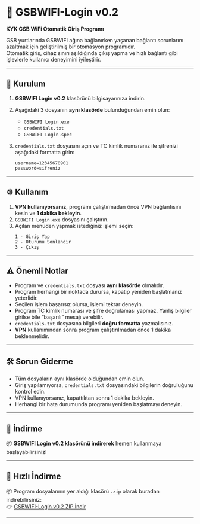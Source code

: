 # 📶 GSBWIFI-Login v0.2  
**KYK GSB WiFi Otomatik Giriş Programı**

GSB yurtlarında GSBWIFI ağına bağlanırken yaşanan bağlantı sorunlarını azaltmak için geliştirilmiş bir otomasyon programıdır.  
Otomatik giriş, cihaz sınırı aşıldığında çıkış yapma ve hızlı bağlantı gibi işlevlerle kullanıcı deneyimini iyileştirir.

---

## 🧩 Kurulum

1. **GSBWIFI Login v0.2** klasörünü bilgisayarınıza indirin.
2. Aşağıdaki 3 dosyanın **aynı klasörde** bulunduğundan emin olun:  
   - `GSBWIFI Login.exe`  
   - `credentials.txt`  
   - `GSBWIFI Login.spec`

3. `credentials.txt` dosyasını açın ve TC kimlik numaranız ile şifrenizi aşağıdaki formatta girin:
   ```
   username=12345678901
   password=sifreniz
   ```

---

## ⚙️ Kullanım

1. **VPN kullanıyorsanız**, programı çalıştırmadan önce VPN bağlantısını kesin ve **1 dakika bekleyin**.
2. `GSBWIFI Login.exe` dosyasını çalıştırın.
3. Açılan menüden yapmak istediğiniz işlemi seçin:
   ```
   1 - Giriş Yap
   2 - Oturumu Sonlandır
   3 - Çıkış
   ```

---

## ⚠️ Önemli Notlar

- Program ve `credentials.txt` dosyası **aynı klasörde** olmalıdır.
- Program herhangi bir noktada durursa, kapatıp yeniden başlatmanız yeterlidir.
- Seçilen işlem başarısız olursa, işlemi tekrar deneyin.
- Program TC kimlik numarası ve şifre doğrulaması yapmaz. Yanlış bilgiler girilse bile “başarılı” mesajı verebilir.
- `credentials.txt` dosyasına bilgileri **doğru formatta** yazmalısınız.
- **VPN** kullanımından sonra program çalıştırılmadan önce 1 dakika beklenmelidir.

---

## 🛠️ Sorun Giderme

- Tüm dosyaların aynı klasörde olduğundan emin olun.
- Giriş yapılamıyorsa, `credentials.txt` dosyasındaki bilgilerin doğruluğunu kontrol edin.
- VPN kullanıyorsanız, kapattıktan sonra 1 dakika bekleyin.
- Herhangi bir hata durumunda programı yeniden başlatmayı deneyin.

---

## 🔗 İndirme

📦 **GSBWIFI Login v0.2 klasörünü indirerek** hemen kullanmaya başlayabilirsiniz!

---

## 🔽 Hızlı İndirme

📦 Program dosyalarının yer aldığı klasörü `.zip` olarak buradan indirebilirsiniz:  
👉 [GSBWIFI-Login v0.2 ZIP İndir](https://github.com/burakozdln/GSBWIFI-Login-v0.2/GSBWIFI%Login%v0.2/releases)

---
